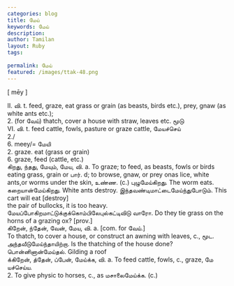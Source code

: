 ```yaml
---
categories: blog
title: மேய்
keywords: மேய்
description: 
author: Tamilan
layout: Ruby
tags: 
 
permalink: மேய்
featured: /images/ttak-48.png
---
```

  
[ mēy ]  
  
II. வி. t. feed, graze, eat grass or grain (as beasts, birds etc.), prey, gnaw (as white ants etc.);   
2. (for வேய்) thatch, cover a house with straw, leaves etc. மூடு  
VI. வி. t. feed cattle, fowls, pasture or graze cattle, மேயச்செய்  
2./  
6. meey/= மேயி   
2. graze. eat (grass or grain)   
6. graze, feed (cattle, etc.)  
கிறது, ந்தது, மேயும், மேய, வி. a. To graze; to feed, as beasts, fowls or birds eating grass, grain or பார். d; to browse, gnaw, or prey onas lice, white ants,or worms under the skin, உண்ண. (c.) புழுமேய்கிறது. The worm eats. கறையான்மேய்கிறது. White ants destroy. இந்தவண்டிமாட்டைமேய்ந்துபோடும். This cart will eat [destroy]  
the pair of bullocks, it is too heavy. மேயப்போகிறமாட்டுக்குக்கொம்பிலேபுல்கட்டிவிடு வாரோ. Do they tie grass on the horns of a grazing ox? [prov.]  
கிறேன், ந்தேன், வேன், மேய, வி. a. [com. for வேய்.]  
To thatch, to cover a house, or construct an awning with leaves, c., மூட. அந்தவீடுமேய்ந்தாயிற்றா. Is the thatching of the house done? பொன்னினான்மேய்தல். Gilding a roof  
க்கிறேன், த்தேன், ப்பேன், மேய்க்க, வி. a. To feed cattle, fowls, c., graze, மே யச்செய்ய.   
2. To give physic to horses, c., as மசாலைமேய்க்க. (c.)